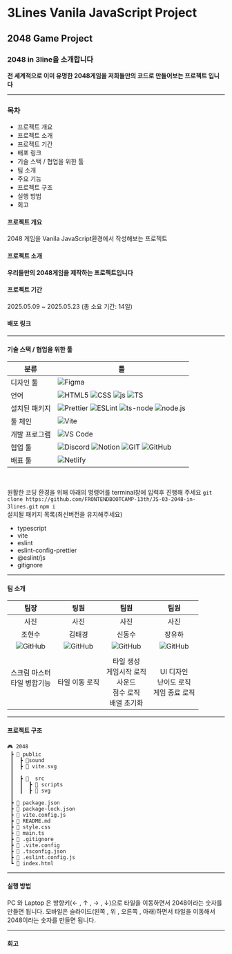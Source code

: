 # 3Lines Vanila JavaScript Project

## 2048 Game Project

### 2048 in 3line을 소개합니다

**전 세계적으로 이미 유명한 2048게임을 저희들만의 코드로 만들어보는 프로젝트 입니다**

---

### 목차

- 프로젝트 개요
- 프로젝트 소개
- 프로젝트 기간
- 배포 링크
- 기술 스택 / 협업을 위한 툴
- 팀 소개
- 주요 기능
- 프로젝트 구조
- 실행 방법
- 회고

#### 프로젝트 개요

2048 게임을 Vanila JavaScript환경에서 작성해보는 프로젝트

#### 프로젝트 소개

**우리들만의 2048게임을 제작하는 프로젝트입니다**

#### 프로젝트 기간

2025.05.09 ~ 2025.05.23 (총 소요 기간: 14일)

#### 배포 링크

---

#### 기술 스택 / 협업을 위한 툴

| 분류          | 틀                                                                                                                                                                                                                                                                                                                                                                                                                                    |
| ------------- | ------------------------------------------------------------------------------------------------------------------------------------------------------------------------------------------------------------------------------------------------------------------------------------------------------------------------------------------------------------------------------------------------------------------------------------- |
| 디자인 툴     | ![Figma](https://img.shields.io/badge/Figma-F24E1E?style=for-the-badge&logo=figma&logoColor=white)                                                                                                                                                                                                                                                                                                                                    |
| 언어          | ![HTML5](https://img.shields.io/badge/html5-E34F26?style=for-the-badge&logo=html5&logoColor=white) ![CSS](https://img.shields.io/badge/CSS-663399?style=for-the-badge&logo=CSS&logoColor=white) ![js](https://img.shields.io/badge/JavaScript-F7DF1E?style=for-the-badge&logo=JavaScript&logoColor=white) ![TS](https://img.shields.io/badge/TypeScript-007ACC?style=for-the-badge&logo=typescript&logoColor=white)                   |
| 설치된 패키지 | ![Prettier](https://img.shields.io/badge/prettier-1A2C34?style=for-the-badge&logo=prettier&logoColor=F7BA3E) ![ESLint](https://img.shields.io/badge/eslint-3A33D1?style=for-the-badge&logo=eslint&logoColor=white) ![ts-node](https://img.shields.io/badge/ts--node-3178C6?style=for-the-badge&logo=ts-node&logoColor=white) ![node.js](https://img.shields.io/badge/Node.js-43853D?style=for-the-badge&logo=node.js&logoColor=white) |
| 툴 체인       | ![Vite](https://img.shields.io/badge/Vite-646CFF?style=for-the-badge&logo=Vite&logoColor=white)                                                                                                                                                                                                                                                                                                                                       |
| 개발 프로그램 | ![VS Code](https://img.shields.io/badge/Visual_Studio_Code-0078D4?style=for-the-badge&logo=visual%20studio%20code&logoColor=white)                                                                                                                                                                                                                                                                                                    |
| 협업 툴       | ![Discord](https://img.shields.io/badge/Discord-7289DA?style=for-the-badge&logo=discord&logoColor=white) ![Notion](https://img.shields.io/badge/Notion-000000?style=for-the-badge&logo=notion&logoColor=white) ![GIT](https://img.shields.io/badge/GIT-E44C30?style=for-the-badge&logo=git&logoColor=white) ![GitHub](https://img.shields.io/badge/GitHub-100000?style=for-the-badge&logo=github&logoColor=white)                     |
| 배표 툴       | ![Netlify](https://img.shields.io/badge/Netlify-00C7B7?style=for-the-badge&logo=netlify&logoColor=white)                                                                                                                                                                                                                                                                                                                              |

<br>

원활한 코딩 환경을 위해 아래의 명령어를 terminal창에 입력후 진행해 주세요
`git clone https://github.com/FRONTENDBOOTCAMP-13th/JS-03-2048-in-3lines.git`
`npm i`
<br>
설치될 패키지 목록(최신버전을 유지해주세요)

- typescript
- vite
- eslint
- eslint-config-prettier
- @eslint/js
- gitignore

---

#### 팀 소개

|                                                 팀장                                                  |                                                 팅원                                                  |                                                 팀원                                                  |                                                 팀원                                                  |
| :---------------------------------------------------------------------------------------------------: | :---------------------------------------------------------------------------------------------------: | :---------------------------------------------------------------------------------------------------: | :---------------------------------------------------------------------------------------------------: |
|                                                 사진                                                  |                                                 사진                                                  |                                                 사진                                                  |                                                 사진                                                  |
|                                                조현수                                                 |                                                김태경                                                 |                                                신동수                                                 |                                                장유하                                                 |
| ![GitHub](https://img.shields.io/badge/GitHub-100000?style=for-the-badge&logo=github&logoColor=white) | ![GitHub](https://img.shields.io/badge/GitHub-100000?style=for-the-badge&logo=github&logoColor=white) | ![GitHub](https://img.shields.io/badge/GitHub-100000?style=for-the-badge&logo=github&logoColor=white) | ![GitHub](https://img.shields.io/badge/GitHub-100000?style=for-the-badge&logo=github&logoColor=white) |
|                                                                                                       |                                                                                                       |                                                                                                       |
|                                스크럼 마스터<br>타일 병합기능<br><br>                                 |                                            타일 이동 로직                                             |                 타일 생성<br>게임시작 로직<br>사운드<br>점수 로직<br>배열 초기화<br>                  |                              UI 디자인<br>난이도 로직<br>게임 종료 로직                               |

---

#### 프로젝트 구조

```
🎮 2048
 ┣ 📂 public
 ┃  ┣ 📂sound
 ┃  ┣ 📄 vite.svg
 ┃
 ┃  ┣ 📂  src
 ┃  ┃  ┣ 📂 scripts
 ┃  ┃  ┣ 📂 svg
 ┃
 ┣ 📄 package.json
 ┣ 📄 package-lock.json
 ┣ 📄 vite.config.js
 ┣ 📄 README.md
 ┣ 📄 style.css
 ┣ 📄 main.ts
 ┣ 📄 .gitignore
 ┣ 📄 .vite.config
 ┣ 📄 .tsconfig.json
 ┣ 📄 .eslint.config.js
 ┗ 📄 index.html
```

---

#### 실행 방법

PC 와 Laptop 은 방향키(← , ↑ , → , ↓)으로 타일을 이동하면서 2048이라는 숫자를 만들면 됩니다.
모바일은 슬라이드(왼쪽 , 위 , 오른쪽 , 아래)하면서 타일을 이동해서 2048이라는 숫자를 만들면 됩니다.

---

#### 회고
